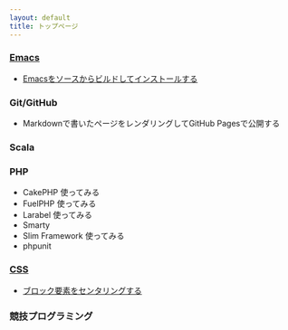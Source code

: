 ```yaml
---
layout: default
title: トップページ
---
```


### [Emacs](emacs)

* [Emacsをソースからビルドしてインストールする](emacs/build.html)

### Git/GitHub

* Markdownで書いたページをレンダリングしてGitHub Pagesで公開する

### Scala

### PHP

* CakePHP 使ってみる
* FuelPHP 使ってみる
* Larabel 使ってみる
* Smarty
* Slim Framework 使ってみる
* phpunit

### [CSS](css)

* [ブロック要素をセンタリングする](css/block_center.html)

### 競技プログラミング
